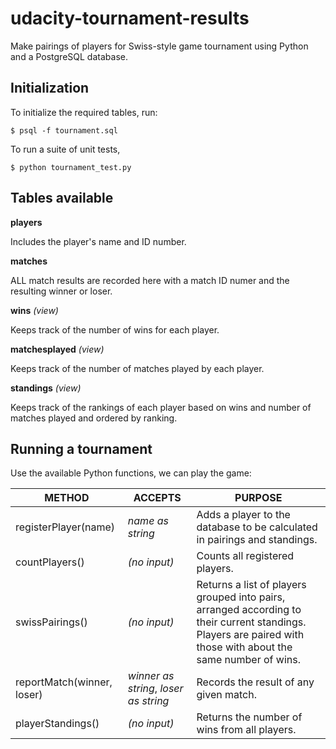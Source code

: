 # udacity-tournament-results

Make pairings of players for Swiss-style game tournament using Python and a PostgreSQL database.

## Initialization
To initialize the required tables, run:

```
$ psql -f tournament.sql
```

To run a suite of unit tests,

```
$ python tournament_test.py
```

## Tables available

**players**

Includes the player's name and ID number.

**matches**

ALL match results are recorded here with a match ID numer and the resulting winner or loser.

**wins** _(view)_

Keeps track of the number of wins for each player.

**matchesplayed** _(view)_

Keeps track of the number of matches played by each player.

**standings** _(view)_

Keeps track of the rankings of each player based on wins and number of matches played and ordered by ranking.

## Running a tournament

Use the available Python functions, we can play the game:

METHOD | ACCEPTS | PURPOSE
--- | --- | ---
registerPlayer(name) | _name as string_ | Adds a player to the database to be calculated in pairings and standings.
countPlayers() | _(no input)_ | Counts all registered players.
swissPairings() | _(no input)_ | Returns a list of players grouped into pairs, arranged according to their current standings. Players are paired with those with about the same number of wins.
reportMatch(winner, loser) | _winner as string_, _loser as string_ | Records the result of any given match. 
playerStandings() | _(no input)_ | Returns the number of wins from all players. 
